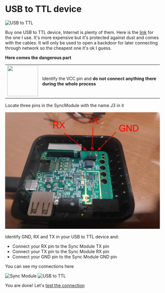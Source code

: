 # USB to TTL device

![USB to TTL](https://encrypted-tbn0.gstatic.com/images?q=tbn%3AANd9GcSf_r5Ou7ew-gL5mLn6-skFK9pBRMi02i3JJjeLUS7AF681WkNJc6hs9qinT6CexQtxuhymcOM&usqp=CAc)

Buy one USB to TTL device, Internet is plenty of them. Here is the [link](https://www.amazon.es/gp/product/B07BBPX8B8) for the one I use. It's more expensive but it's protected against dust and comes with the cables. It will only be used to open a backdoor for later connecting through network so the cheapest one it's ok I guess.

<b>Here comes the dangerous part</b>

<table>
<tr><td><img width="100" height="100" src="https://t3.ftcdn.net/jpg/01/91/66/02/240_F_191660228_OpUuyY7qnyUdUKVKrQfDRmNkPOKnky1z.jpg"></td><td>Identify the VCC pin and <b>do not connect anything there during the whole process</td></tr>
</table>

Locate three pins in the SyncModule with the name J3 in it

![Pins](img/tutorial/IMG_20200426_224200_pins.jpg)

Identify GND, RX and TX in your USB to TTL device and:

* Connect your RX pin to the Sync Module TX pin
* Connect your TX pin to the Sync Module RX pin
* Connect your GND pin to the Sync Module GND pin

You can see my connections here

![Sync Module](img/tutorial/IMG_20200426_224135_1.jpg)
![USB to TTL](img/tutorial/IMG_20200426_225515_1.jpg)

You are done! Let's [test the connection](connect.md)
